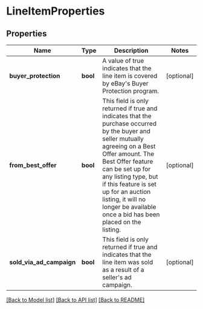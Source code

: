 # LineItemProperties

## Properties
Name | Type | Description | Notes
------------ | ------------- | ------------- | -------------
**buyer_protection** | **bool** | A value of true indicates that the line item is covered by eBay&#x27;s Buyer Protection program. | [optional] 
**from_best_offer** | **bool** | This field is only returned if true and indicates that the purchase occurred by the buyer and seller mutually agreeing on a Best Offer amount. The Best Offer feature can be set up for any listing type, but if this feature is set up for an auction listing, it will no longer be available once a bid has been placed on the listing. | [optional] 
**sold_via_ad_campaign** | **bool** | This field is only returned if true and indicates that the line item was sold as a result of a seller&#x27;s ad campaign. | [optional] 

[[Back to Model list]](../../README.md#documentation-for-models) [[Back to API list]](../../README.md#documentation-for-api-endpoints) [[Back to README]](../../README.md)

